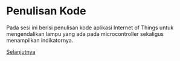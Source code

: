 # Penulisan Kode

Pada sesi ini berisi penulisan kode aplikasi Internet of Things untuk
mengendalikan lampu yang ada pada microcontroller sekaligus menampilkan indikatornya.

[Selanjutnya](android_expo_coding_1.md)
